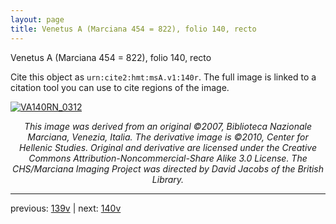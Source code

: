 ```yaml
---
layout: page
title: Venetus A (Marciana 454 = 822), folio 140, recto
---
```


Venetus A (Marciana 454 = 822), folio 140, recto

Cite this object as `urn:cite2:hmt:msA.v1:140r`.  The full image is linked to a citation tool you can use to cite regions of the image.

[![VA140RN_0312](http://www.homermultitext.org/iipsrv?IIIF=/project/homer/pyramidal/deepzoom/hmt/vaimg/2017a/VA140RN_0312.tif/full/800,/0/default.jpg)](http://www.homermultitext.org/ict2/?urn=urn:cite2:hmt:vaimg.2017a:VA140RN_0312) 

<p style="text-align: center; font-style: italic;">This image was derived from an original ©2007, Biblioteca Nazionale Marciana, Venezia, Italia. The derivative image is ©2010, Center for Hellenic Studies. Original and derivative are licensed under the Creative Commons Attribution-Noncommercial-Share Alike 3.0 License. The CHS/Marciana Imaging Project was directed by David Jacobs of the British Library.</p>

---

previous: [139v](../139v/) | next: [140v](../140v/)